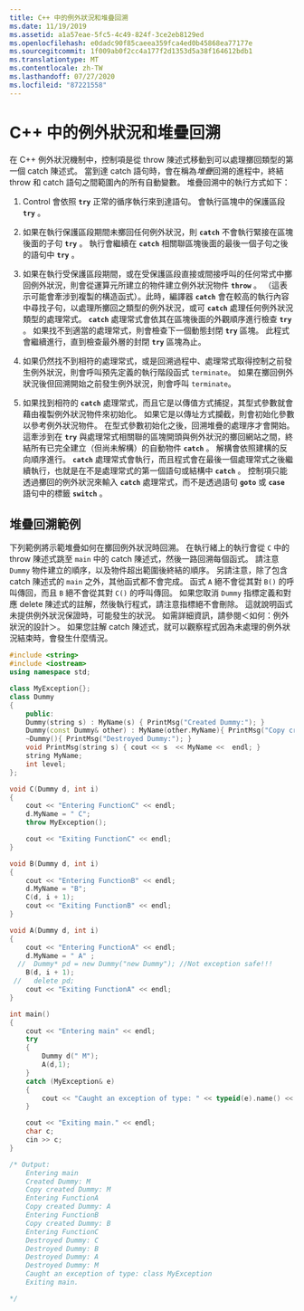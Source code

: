 ```yaml
---
title: C++ 中的例外狀況和堆疊回溯
ms.date: 11/19/2019
ms.assetid: a1a57eae-5fc5-4c49-824f-3ce2eb8129ed
ms.openlocfilehash: e0dadc90f85caeea359fca4ed0b45868ea77177e
ms.sourcegitcommit: 1f009ab0f2cc4a177f2d1353d5a38f164612bdb1
ms.translationtype: MT
ms.contentlocale: zh-TW
ms.lasthandoff: 07/27/2020
ms.locfileid: "87221558"
---
```

# <a name="exceptions-and-stack-unwinding-in-c"></a>C++ 中的例外狀況和堆疊回溯

在 C++ 例外狀況機制中，控制項是從 throw 陳述式移動到可以處理擲回類型的第一個 catch 陳述式。 當到達 catch 語句時，會在稱為*堆疊*回溯的進程中，終結 throw 和 catch 語句之間範圍內的所有自動變數。 堆疊回溯中的執行方式如下：

1. Control 會依照 **`try`** 正常的循序執行來到達語句。 會執行區塊中的保護區段 **`try`** 。

1. 如果在執行保護區段期間未擲回任何例外狀況，則 **`catch`** 不會執行緊接在區塊後面的子句 **`try`** 。 執行會繼續在 **`catch`** 相關聯區塊後面的最後一個子句之後的語句中 **`try`** 。

1. 如果在執行受保護區段期間，或在受保護區段直接或間接呼叫的任何常式中擲回例外狀況，則會從運算元所建立的物件建立例外狀況物件 **`throw`** 。 （這表示可能會牽涉到複製的構造函式）。此時，編譯器 **`catch`** 會在較高的執行內容中尋找子句，以處理所擲回之類型的例外狀況，或可 **`catch`** 處理任何例外狀況類型的處理常式。 **`catch`** 處理常式會依其在區塊後面的外觀順序進行檢查 **`try`** 。 如果找不到適當的處理常式，則會檢查下一個動態封閉 **`try`** 區塊。 此程式會繼續進行，直到檢查最外層的封閉 **`try`** 區塊為止。

1. 如果仍然找不到相符的處理常式，或是回溯過程中、處理常式取得控制之前發生例外狀況，則會呼叫預先定義的執行階段函式 `terminate`。 如果在擲回例外狀況後但回溯開始之前發生例外狀況，則會呼叫 `terminate`。

1. 如果找到相符的 **`catch`** 處理常式，而且它是以傳值方式捕捉，其型式參數就會藉由複製例外狀況物件來初始化。 如果它是以傳址方式攔截，則會初始化參數以參考例外狀況物件。 在型式參數初始化之後，回溯堆疊的處理序才會開始。 這牽涉到在 **`try`** 與處理常式相關聯的區塊開頭與例外狀況的擲回網站之間，終結所有已完全建立（但尚未解構）的自動物件 **`catch`** 。 解構會依照建構的反向順序進行。 **`catch`** 處理常式會執行，而且程式會在最後一個處理常式之後繼續執行，也就是在不是處理常式的第一個語句或結構中 **`catch`** 。 控制項只能透過擲回的例外狀況來輸入 **`catch`** 處理常式，而不是透過語句 **`goto`** 或 **`case`** 語句中的標籤 **`switch`** 。

## <a name="stack-unwinding-example"></a>堆疊回溯範例

下列範例將示範堆疊如何在擲回例外狀況時回溯。 在執行緒上的執行會從 `C` 中的 throw 陳述式跳至 `main` 中的 catch 陳述式，然後一路回溯每個函式。 請注意 `Dummy` 物件建立的順序，以及物件超出範圍後終結的順序。 另請注意，除了包含 catch 陳述式的 `main` 之外，其他函式都不會完成。 函式 `A` 絕不會從其對 `B()` 的呼叫傳回，而且 `B` 絕不會從其對 `C()` 的呼叫傳回。 如果您取消 `Dummy` 指標定義和對應 delete 陳述式的註解，然後執行程式，請注意指標絕不會刪除。 這就說明函式未提供例外狀況保證時，可能發生的狀況。 如需詳細資訊，請參閱＜如何：例外狀況的設計＞。 如果您註解 catch 陳述式，就可以觀察程式因為未處理的例外狀況結束時，會發生什麼情況。

```cpp
#include <string>
#include <iostream>
using namespace std;

class MyException{};
class Dummy
{
    public:
    Dummy(string s) : MyName(s) { PrintMsg("Created Dummy:"); }
    Dummy(const Dummy& other) : MyName(other.MyName){ PrintMsg("Copy created Dummy:"); }
    ~Dummy(){ PrintMsg("Destroyed Dummy:"); }
    void PrintMsg(string s) { cout << s  << MyName <<  endl; }
    string MyName;
    int level;
};

void C(Dummy d, int i)
{
    cout << "Entering FunctionC" << endl;
    d.MyName = " C";
    throw MyException();

    cout << "Exiting FunctionC" << endl;
}

void B(Dummy d, int i)
{
    cout << "Entering FunctionB" << endl;
    d.MyName = "B";
    C(d, i + 1);
    cout << "Exiting FunctionB" << endl;
}

void A(Dummy d, int i)
{
    cout << "Entering FunctionA" << endl;
    d.MyName = " A" ;
  //  Dummy* pd = new Dummy("new Dummy"); //Not exception safe!!!
    B(d, i + 1);
 //   delete pd;
    cout << "Exiting FunctionA" << endl;
}

int main()
{
    cout << "Entering main" << endl;
    try
    {
        Dummy d(" M");
        A(d,1);
    }
    catch (MyException& e)
    {
        cout << "Caught an exception of type: " << typeid(e).name() << endl;
    }

    cout << "Exiting main." << endl;
    char c;
    cin >> c;
}

/* Output:
    Entering main
    Created Dummy: M
    Copy created Dummy: M
    Entering FunctionA
    Copy created Dummy: A
    Entering FunctionB
    Copy created Dummy: B
    Entering FunctionC
    Destroyed Dummy: C
    Destroyed Dummy: B
    Destroyed Dummy: A
    Destroyed Dummy: M
    Caught an exception of type: class MyException
    Exiting main.

*/
```
